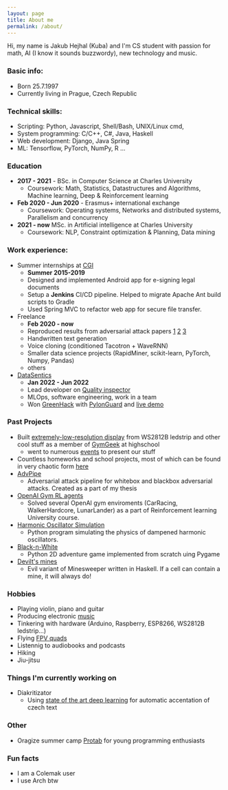 ```yaml
---
layout: page
title: About me
permalink: /about/
---
```


Hi, my name is Jakub Hejhal (Kuba) and I'm CS student with passion for math, AI (I know it sounds buzzwordy), new technology and music.


### Basic info:
- Born 25.7.1997
- Currently living in Prague, Czech Republic

### Technical skills:
- Scripting: Python, Javascript, Shell/Bash, UNIX/Linux cmd, 
- System programming: C/C++, C#, Java, Haskell 
- Web development: Django, Java Spring
- ML: Tensorflow, PyTorch, NumPy, R ...

### Education
- **2017 - 2021** - BSc. in Computer Science at Charles University
    - Coursework: Math, Statistics, Datastructures and Algorithms, Machine learning, Deep & Reinforcement learning
- **Feb 2020 - Jun 2020** - Erasmus+ international exchange 
    - Coursework: Operating systems, Networks and distributed systems, Parallelism and concurrency
- **2021 - now** MSc. in Artificial intelligence at Charles University
    - Coursework: NLP, Constraint optimization & Planning, Data mining


### Work experience:
- Summer internships at [CGI](https://www.cgi.com/en)
    - **Summer 2015-2019**
    - Designed and implemented Android app for e-signing legal documents
    - Setup a **Jenkins** CI/CD pipeline. Helped to migrate Apache Ant build scripts to Gradle
    - Used Spring MVC to refactor web app for secure file transfer.
- Freelance
  - **Feb 2020 - now**
  - Reproduced results from adversarial attack papers [1](https://github.com/kubic71/TREMBA) [2](https://github.com/kubic71/square-attack) [3](https://github.com/kubic71/RayS)
  - Handwritten text generation
  - Voice cloning (conditioned Tacotron + WaveRNN)
  - Smaller data science projects (RapidMiner, scikit-learn, PyTorch, Numpy, Pandas)
  - others
- [DataSentics](https://datasentics.com/)
    - **Jan 2022 - Jun 2022**
    - Lead developer on [Quality inspector](https://datasentics.com/solutions/quality-inspector)
    - MLOps, software engineering, work in a team
    - Won [GreenHack](https://greenhack.eu/) with [PylonGuard](https://www.youtube.com/watch?v=w4Dqr02qcs4) and [live demo](https://greensentics.github.io/)

### Past Projects
- Built [extremely-low-resolution display](https://github.com/gymgeek/led_panel) from WS2812B ledstrip and other cool stuff as a member of [GymGeek](https://github.com/gymgeek) at highschool
    - went to numerous [events](https://blog.python.cz/komunitni-python-stanek-na-linuxdays) to present our stuff 
- Countless homeworks and school projects, most of which can be found in very chaotic form [here](https://github.com/kubic71/mff)
- [AdvPipe](https://github.com/kubic71/bachelors-thesis)
    - Adversarial attack pipeline for whitebox and blackbox adversarial attacks. Created as a part of my thesis
- [OpenAI Gym RL agents](https://github.com/kubic71/mff/tree/master/2020-zs/rl)
    - Solved several OpenAI gym enviroments (CarRacing, WalkerHardcore, LunarLander) as a part of Reinforcement learning
University course.
- [Harmonic Oscillator Simulation](https://github.com/kubic71/harmonic-sim)
  - Python program simulating the physics of dampened harmonic oscillators.
- [Black-n-White](https://github.com/kubic71/harmonic-sim)
    - Python 2D adventure game implemented from scratch uing Pygame
- [Devilt's mines](https://github.com/kubic71/dabelske_miny)
    - Evil variant of Minesweeper written in Haskell. If a cell can contain a mine, it will always do!

### Hobbies 
- Playing violin, piano and guitar
- Producing electronic [music](https://www.youtube.com/watch?v=TVd2iehl2Cg)
- Tinkering with hardware (Arduino, Raspberry, ESP8266, WS2812B ledstrip...) 
- Flying [FPV quads](https://www.youtube.com/watch?v=PHxOc7eDYhk)
- Listennig to audiobooks and podcasts
- Hiking
- Jiu-jitsu



### Things I'm currently working on
- Diakritizator
  - Using [state of the art deep learning](https://ufal.mff.cuni.cz/pbml/116/art-naplava-straka-strakova.pdf) for automatic accentation of czech text

### Other
- Oragize summer camp [Protab](https://protab.cz/) for young programming enthusiasts 


### Fun facts
- I am a Colemak user 
- I use Arch btw
